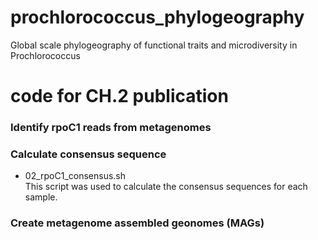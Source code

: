 # prochlorococcus_phylogeography
Global scale phylogeography of functional traits and microdiversity in Prochlorococcus

# code for CH.2 publication

### Identify rpoC1 reads from metagenomes


### Calculate consensus sequence
- 02_rpoC1_consensus.sh  
This script was used to calculate the consensus sequences for each sample.

### Create metagenome assembled geonomes (MAGs)

